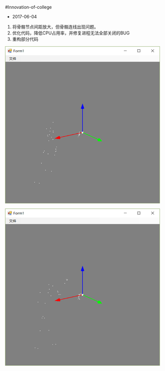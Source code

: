 #Innovation-of-college

- 2017-06-04
1. 将骨骼节点间距放大，但骨骼连线出现问题。
2. 优化代码，降低CPU占用率，并修复进程无法全部关闭的BUG
3. 重构部分代码

![Alt text](/TIM图片20170604200607.png)

![Alt text](/TIM图片20170604200647.png)